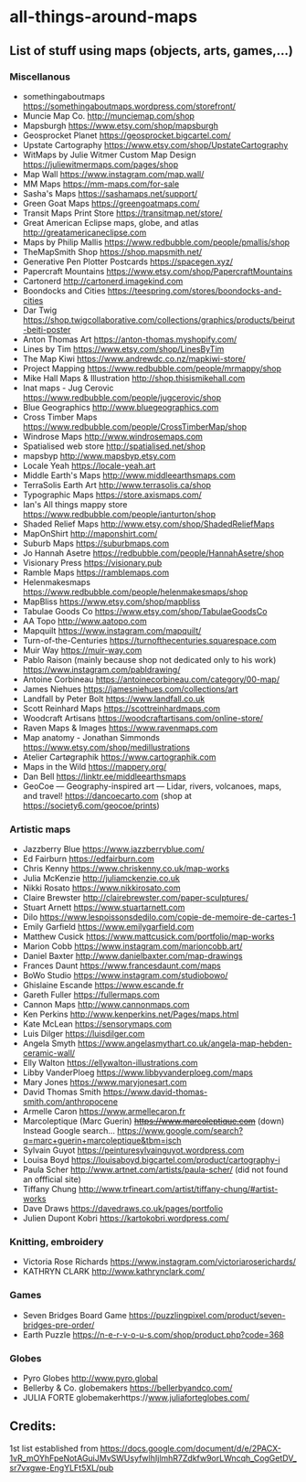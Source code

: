 # all-things-around-maps

## List of stuff using maps (objects, arts, games,...)

### Miscellanous

* somethingaboutmaps https://somethingaboutmaps.wordpress.com/storefront/
* Muncie Map Co. http://munciemap.com/shop
* Mapsburgh https://www.etsy.com/shop/mapsburgh
* Geosprocket Planet https://geosprocket.bigcartel.com/
* Upstate Cartography https://www.etsy.com/shop/UpstateCartography
* WitMaps by Julie Witmer Custom Map Design https://juliewitmermaps.com/pages/shop
* Map Wall https://www.instagram.com/map.wall/
* MM Maps https://mm-maps.com/for-sale
* Sasha's Maps https://sashamaps.net/support/
* Green Goat Maps https://greengoatmaps.com/
* Transit Maps Print Store https://transitmap.net/store/
* Great American Eclipse maps, globe, and atlas http://greatamericaneclipse.com
* Maps by Philip Mallis https://www.redbubble.com/people/pmallis/shop
* TheMapSmith Shop https://shop.mapsmith.net/
* Generative Pen Plotter Postcards https://spacegen.xyz/
* Papercraft Mountains https://www.etsy.com/shop/PapercraftMountains
* Cartonerd http://cartonerd.imagekind.com
* Boondocks and Cities https://teespring.com/stores/boondocks-and-cities
* Dar Twig https://shop.twigcollaborative.com/collections/graphics/products/beirut-beiti-poster
* Anton Thomas Art https://anton-thomas.myshopify.com/
* Lines by Tim https://www.etsy.com/shop/LinesByTim
* The Map Kiwi https://www.andrewdc.co.nz/mapkiwi-store/
* Project Mapping https://www.redbubble.com/people/mrmappy/shop
* Mike Hall Maps & Illustration http://shop.thisismikehall.com
* Inat maps - Jug Cerovic https://www.redbubble.com/people/jugcerovic/shop
* Blue Geographics http://www.bluegeographics.com
* Cross Timber Maps https://www.redbubble.com/people/CrossTimberMap/shop
* Windrose Maps http://www.windrosemaps.com
* Spatialised web store http://spatialised.net/shop
* mapsbyp http://www.mapsbyp.etsy.com
* Locale Yeah https://locale-yeah.art
* Middle Earth's Maps http://www.middleearthsmaps.com
* TerraSolis Earth Art http://www.terrasolis.ca/shop
* Typographic Maps https://store.axismaps.com/
* Ian's All things mappy store https://www.redbubble.com/people/ianturton/shop
* Shaded Relief Maps http://www.etsy.com/shop/ShadedReliefMaps
* MapOnShirt http://maponshirt.com/
* Suburb Maps https://suburbmaps.com
* Jo Hannah Asetre https://redbubble.com/people/HannahAsetre/shop
* Visionary Press https://visionary.pub
* Ramble Maps https://ramblemaps.com
* Helenmakesmaps https://www.redbubble.com/people/helenmakesmaps/shop
* MapBliss https://www.etsy.com/shop/mapbliss
* Tabulae Goods Co https://www.etsy.com/shop/TabulaeGoodsCo
* AA Topo http://www.aatopo.com
* Mapquilt https://www.instagram.com/mapquilt/
* Turn-of-the-Centuries https://turnofthecenturies.squarespace.com
* Muir Way https://muir-way.com
* Pablo Raison (mainly because shop not dedicated only to his work) https://www.instagram.com/pabldrawing/
* Antoine Corbineau https://antoinecorbineau.com/category/00-map/
* James Niehues https://jamesniehues.com/collections/art
* Landfall by Peter Bolt https://www.landfall.co.uk
* Scott Reinhard Maps https://scottreinhardmaps.com
* Woodcraft Artisans https://woodcraftartisans.com/online-store/
* Raven Maps & Images https://www.ravenmaps.com
* Map anatomy - Jonathan Simmonds https://www.etsy.com/shop/medillustrations
* Atelier Cartøgraphik https://www.cartographik.com
* Maps in the Wild https://mappery.org/
* Dan Bell https://linktr.ee/middleearthsmaps
* GeoCoe — Geography-inspired art — Lidar, rivers, volcanoes, maps, and travel! https://dancoecarto.com (shop at https://society6.com/geocoe/prints)

### Artistic maps

* Jazzberry Blue https://www.jazzberryblue.com/
* Ed Fairburn https://edfairburn.com
* Chris Kenny https://www.chriskenny.co.uk/map-works
* Julia McKenzie http://juliamckenzie.co.uk
* Nikki Rosato https://www.nikkirosato.com
* Claire Brewster http://clairebrewster.com/paper-sculptures/
* Stuart Arnett https://www.stuartarnett.com
* Dilo https://www.lespoissonsdedilo.com/copie-de-memoire-de-cartes-1
* Emily Garfield https://www.emilygarfield.com
* Matthew Cusick https://www.mattcusick.com/portfolio/map-works
* Marion Cobb https://www.instagram.com/marioncobb.art/
* Daniel Baxter http://www.danielbaxter.com/map-drawings
* Frances Daunt https://www.francesdaunt.com/maps
* BoWo Studio https://www.instagram.com/studiobowo/
* Ghislaine Escande https://www.escande.fr
* Gareth Fuller https://fullermaps.com
* Cannon Maps http://www.cannonmaps.com
* Ken Perkins http://www.kenperkins.net/Pages/maps.html
* Kate McLean https://sensorymaps.com
* Luis Dilger https://luisdilger.com
* Angela Smyth https://www.angelasmythart.co.uk/angela-map-hebden-ceramic-wall/
* Elly Walton https://ellywalton-illustrations.com
* Libby VanderPloeg https://www.libbyvanderploeg.com/maps
* Mary Jones https://www.maryjonesart.com
* David Thomas Smith https://www.david-thomas-smith.com/anthropocene
* Armelle Caron https://www.armellecaron.fr
* Marcoleptique (Marc Guerin) ~~https://www.marcoleptique.com~~ (down) Instead Google search... https://www.google.com/search?q=marc+guerin+marcoleptique&tbm=isch
* Sylvain Guyot https://peinturesylvainguyot.wordpress.com
* Louisa Boyd https://louisaboyd.bigcartel.com/product/cartography-i
* Paula Scher http://www.artnet.com/artists/paula-scher/ (did not found an offficial site)
* Tiffany Chung http://www.trfineart.com/artist/tiffany-chung/#artist-works
* Dave Draws https://davedraws.co.uk/pages/portfolio
* Julien Dupont Kobri https://kartokobri.wordpress.com/

### Knitting, embroidery

* Victoria Rose Richards https://www.instagram.com/victoriaroserichards/
* KATHRYN CLARK http://www.kathrynclark.com/

### Games

* Seven Bridges Board Game https://puzzlingpixel.com/product/seven-bridges-pre-order/
* Earth Puzzle https://n-e-r-v-o-u-s.com/shop/product.php?code=368

### Globes

* Pyro Globes http://www.pyro.global
* Bellerby & Co. globemakers https://bellerbyandco.com/
* JULIA FORTE globemakerhttps://www.juliaforteglobes.com/

## Credits:

1st list established from https://docs.google.com/document/d/e/2PACX-1vR_mOYhFpeNotAGuiJMvSWUsyfwlhIjlmhR7Zdkfw9orLWncqh_CogGetDV_sr7vxgwe-EngYLFt5XL/pub

